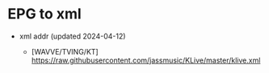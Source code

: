 # EPG to xml

* xml addr (updated 2024-04-12)

  - [WAVVE/TVING/KT]
    https://raw.githubusercontent.com/jassmusic/KLive/master/klive.xml

